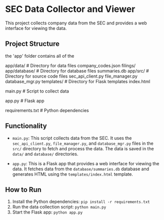 # SEC Data Collector and Viewer

This project collects company data from the SEC and provides a web interface for viewing the data.

## Project Structure

the 'app' folder contains all of the 

app/data/ # Directory for data files company_codes.json filings/ 
app/database/ # Directory for database files summaries.db 
app/src/ # Directory for source code files sec_api_client.py file_manager.py database_mgr.py
templates/ # Directory for Flask templates index.html 

main.py # Script to collect data 

app.py # Flask app 

requirements.txt # Python dependencies


## Functionality

- `main.py`: This script collects data from the SEC. It uses the `sec_api_client.py`, `file_manager.py`, and `database_mgr.py` files in the `src/` directory to fetch and process the data. The data is saved in the `data/` and `database/` directories.

- `app.py`: This is a Flask app that provides a web interface for viewing the data. It fetches data from the `database/summaries.db` database and generates HTML using the `templates/index.html` template.

## How to Run

1. Install the Python dependencies: `pip install -r requirements.txt`
2. Run the data collection script: `python main.py`
3. Start the Flask app: `python app.py`